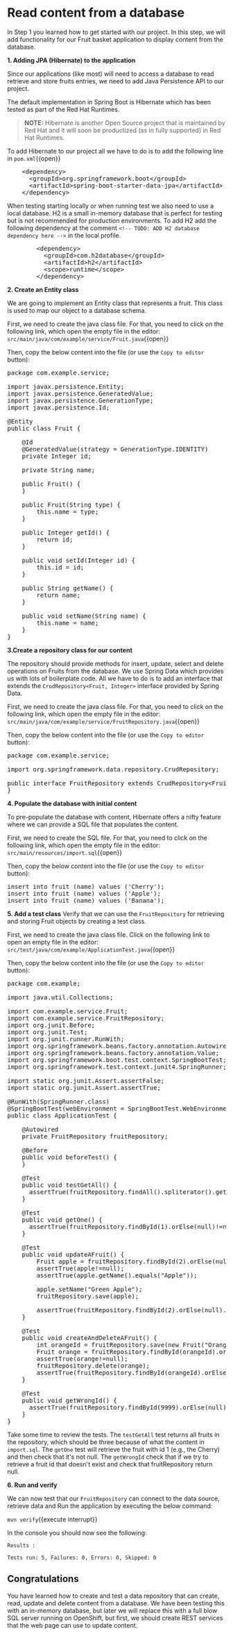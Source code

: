 # Read content from a database

In Step 1 you learned how to get started with our project. In this step, we will add functionality for our Fruit basket application to display content from the database.

**1. Adding JPA (Hibernate) to the application**

Since our applications (like most) will need to access a database to read retrieve and store fruits entries, we need to add Java Persistence API to our project. 

The default implementation in Spring Boot is Hibernate which has been tested as part of the Red Hat Runtimes.

>**NOTE:** Hibernate is another Open Source project that is maintained by Red Hat and it will soon be productized (as in fully supported) in Red Hat Runtimes. 

To add Hibernate to our project all we have to do is to add the following line in ``pom.xml``{{open}}

<pre class="file" data-filename="pom.xml" data-target="insert" data-marker="<!-- TODO: Add JPA dependency here -->">
    &lt;dependency&gt;
      &lt;groupId&gt;org.springframework.boot&lt;/groupId&gt;
      &lt;artifactId&gt;spring-boot-starter-data-jpa&lt;/artifactId&gt;
    &lt;/dependency&gt;
</pre>

When testing starting locally or when running test we also need to use a local database. H2 is a small in-memory database that is perfect for testing but is not recommended for production environments. To add H2 add the following dependency at the comment `<!-- TODO: ADD H2 database dependency here -->` in the local profile.

<pre class="file" data-filename="pom.xml" data-target="insert" data-marker="<!-- TODO: ADD H2 database dependency here -->">
        &lt;dependency&gt;
          &lt;groupId&gt;com.h2database&lt;/groupId&gt;
          &lt;artifactId&gt;h2&lt;/artifactId&gt;
          &lt;scope&gt;runtime&lt;/scope&gt;
        &lt;/dependency&gt;</pre>


**2. Create an Entity class**

We are going to implement an Entity class that represents a fruit. This class is used to map our object to a database schema.

First, we need to create the java class file. For that, you need to click on the following link, which open the empty file in the editor: ``src/main/java/com/example/service/Fruit.java``{{open}}

Then, copy the below content into the file (or use the `Copy to editor` button):

<pre class="file" data-filename="src/main/java/com/example/service/Fruit.java" data-target="replace">
package com.example.service;

import javax.persistence.Entity;
import javax.persistence.GeneratedValue;
import javax.persistence.GenerationType;
import javax.persistence.Id;

@Entity
public class Fruit {

    @Id
    @GeneratedValue(strategy = GenerationType.IDENTITY)
    private Integer id;

    private String name;

    public Fruit() {
    }

    public Fruit(String type) {
        this.name = type;
    }

    public Integer getId() {
        return id;
    }

    public void setId(Integer id) {
        this.id = id;
    }

    public String getName() {
        return name;
    }

    public void setName(String name) {
        this.name = name;
    }
}
</pre>


 **3.Create a repository class for our content**

The repository should provide methods for insert, update, select and delete operations on Fruits from the database. We use Spring Data which provides us with lots of boilerplate code. All we have to do is to add an interface that extends the `CrudRepository<Fruit, Integer>` interface provided by Spring Data.

First, we need to create the java class file. For that, you need to click on the following link, which open the empty file in the editor: ``src/main/java/com/example/service/FruitRepository.java``{{open}}

Then, copy the below content into the file (or use the `Copy to editor` button):

<pre class="file" data-filename="src/main/java/com/example/service/FruitRepository.java" data-target="replace">
package com.example.service;

import org.springframework.data.repository.CrudRepository;

public interface FruitRepository extends CrudRepository&lt;Fruit, Integer&gt; {
}
</pre>

**4. Populate the database with initial content**

To pre-populate the database with content, Hibernate offers a nifty feature where we can provide a SQL file that populates the content.

First, we need to create the SQL  file. For that, you need to click on the following link, which open the empty file in the editor: ``src/main/resources/import.sql``{{open}}

Then, copy the below content into the file (or use the `Copy to editor` button):

<pre class="file" data-filename="src/main/resources/import.sql" data-target="replace">
insert into fruit (name) values ('Cherry');
insert into fruit (name) values ('Apple');
insert into fruit (name) values ('Banana');
</pre>

**5. Add a test class**
Verify that we can use the `FruitRepository` for retrieving and storing Fruit objects by creating a test class.

First, we need to create the java class file. Click on the following link to open an empty file in the editor: ``src/test/java/com/example/ApplicationTest.java``{{open}}

Then, copy the below content into the file (or use the `Copy to editor` button):

<pre class="file" data-filename="src/test/java/com/example/ApplicationTest.java" data-target="replace">
package com.example;

import java.util.Collections;

import com.example.service.Fruit;
import com.example.service.FruitRepository;
import org.junit.Before;
import org.junit.Test;
import org.junit.runner.RunWith;
import org.springframework.beans.factory.annotation.Autowired;
import org.springframework.beans.factory.annotation.Value;
import org.springframework.boot.test.context.SpringBootTest;
import org.springframework.test.context.junit4.SpringRunner;

import static org.junit.Assert.assertFalse;
import static org.junit.Assert.assertTrue;

@RunWith(SpringRunner.class)
@SpringBootTest(webEnvironment = SpringBootTest.WebEnvironment.RANDOM_PORT)
public class ApplicationTest {

    @Autowired
    private FruitRepository fruitRepository;

    @Before
    public void beforeTest() {
    }

    @Test
    public void testGetAll() {
      assertTrue(fruitRepository.findAll().spliterator().getExactSizeIfKnown()==3);
    }

    @Test
    public void getOne() {
      assertTrue(fruitRepository.findById(1).orElse(null)!=null);
    }

    @Test
    public void updateAFruit() {
        Fruit apple = fruitRepository.findById(2).orElse(null);
        assertTrue(apple!=null);
        assertTrue(apple.getName().equals("Apple"));

        apple.setName("Green Apple");
        fruitRepository.save(apple);

        assertTrue(fruitRepository.findById(2).orElse(null).getName().equals("Green Apple"));
    }

    @Test
    public void createAndDeleteAFruit() {
        int orangeId = fruitRepository.save(new Fruit("Orange")).getId();
        Fruit orange = fruitRepository.findById(orangeId).orElse(null);
        assertTrue(orange!=null);
        fruitRepository.delete(orange);
        assertTrue(fruitRepository.findById(orangeId).orElse(null)==null);
    }

    @Test
    public void getWrongId() {
      assertTrue(fruitRepository.findById(9999).orElse(null)==null);
    }
}
</pre>

Take some time to review the tests. The `testGetAll` test returns all fruits in the repository, which should be three because of what the content in `import.sql`. The `getOne` test will retrieve the fruit with id 1 (e.g., the Cherry) and then check that it's not null. The `getWrongId` check that if we try to retrieve a fruit id that doesn't exist and check that fruitRepository return null.

**6. Run and verify**

We can now test that our `FruitRepository` can connect to the data source, retrieve data and 
Run the application by executing the below command:

``mvn verify``{{execute interrupt}}

In the console you should now see the following:

```
Results :

Tests run: 5, Failures: 0, Errors: 0, Skipped: 0
```


## Congratulations

You have learned how to create and test a data repository that can create, read, update and delete content from a database. We have been testing this with an in-memory database, but later we will replace this with a full blow SQL server running on OpenShift, but first, we should create REST services that the web page can use to update content.
